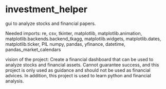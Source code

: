 # investment_helper
gui to analyze stocks and financial papers.

Needed imports:
re,
csv,
tkinter,
matplotlib,
matplotlib.animation,
matplotlib.backends.backend_tkagg,
matplotlib.widgets,
matplotlib.dates, 
matplotlib.ticker,
PIL
numpy,
pandas,
yfinance,
datetime,
pandas_market_calendars


vision of the project: Create a financial dashboard that can be used to analyze stocks and financial assets.
Cannot guarantee success, and this project is only used as guidance and should not be used as financial advices.
In addition, this project is used to learn python and financial analysis.
